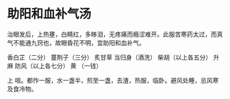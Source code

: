 # 助阳和血补气汤



治眼发后，上热壅，白睛红，多眵泪，无疼痛而瘾涩难开。此服苦寒药太过，而真气不能通九窍也，故眼昏花不明，宜助阳和血补气。

香白芷（二分） 蔓荆子（三分） 炙甘草 当归身（酒洗） 柴胡（以上各五分） 升麻 防风（以上各七分） 黄 （一钱）

上 咀。都作一服，水一盏半，煎至一盏，去渣，热服，临卧。避风处睡，忌风寒及食冷物。